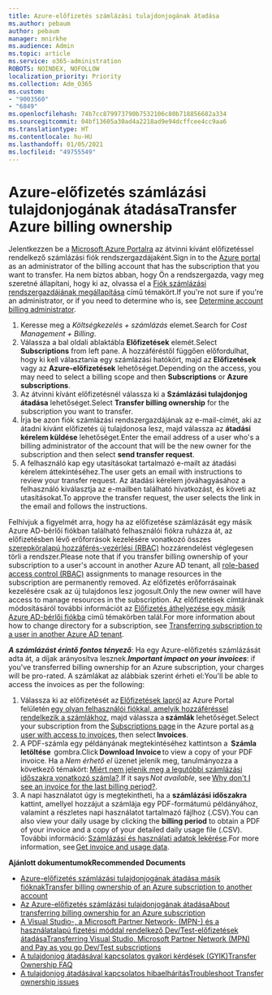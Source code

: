 ```yaml
---
title: Azure-előfizetés számlázási tulajdonjogának átadása
ms.author: pebaum
author: pebaum
manager: mnirkhe
ms.audience: Admin
ms.topic: article
ms.service: o365-administration
ROBOTS: NOINDEX, NOFOLLOW
localization_priority: Priority
ms.collection: Adm_O365
ms.custom:
- "9003560"
- "6849"
ms.openlocfilehash: 74b7cc879973790b7532106c80b718856682a334
ms.sourcegitcommit: 04bf13605a30ad4a2218ad9e94dcffcee4cc9aa6
ms.translationtype: HT
ms.contentlocale: hu-HU
ms.lasthandoff: 01/05/2021
ms.locfileid: "49755549"
---
```

# <a name="transfer-azure-billing-ownership"></a><span data-ttu-id="d9a39-102">Azure-előfizetés számlázási tulajdonjogának átadása</span><span class="sxs-lookup"><span data-stu-id="d9a39-102">Transfer Azure billing ownership</span></span>

<span data-ttu-id="d9a39-103">Jelentkezzen be a [Microsoft Azure Portalra](https://portal.azure.com/) az átvinni kívánt előfizetéssel rendelkező számlázási fiók rendszergazdájaként.</span><span class="sxs-lookup"><span data-stu-id="d9a39-103">Sign in to the [Azure portal](https://portal.azure.com/) as an administrator of the billing account that has the subscription that you want to transfer.</span></span> <span data-ttu-id="d9a39-104">Ha nem biztos abban, hogy Ön a rendszergazda, vagy meg szeretné állapítani, hogy ki az, olvassa el a [Fiók számlázási rendszergazdájának megállapítása](https://docs.microsoft.com/azure/cost-management-billing/understand/subscription-transfer#whoisaa) című témakört.</span><span class="sxs-lookup"><span data-stu-id="d9a39-104">If you're not sure if you're an administrator, or if you need to determine who is, see [Determine account billing administrator](https://docs.microsoft.com/azure/cost-management-billing/understand/subscription-transfer#whoisaa).</span></span>

1. <span data-ttu-id="d9a39-105">Keresse meg a _Költségkezelés + számlázás_ elemet.</span><span class="sxs-lookup"><span data-stu-id="d9a39-105">Search for _Cost Management + Billing_.</span></span>
1. <span data-ttu-id="d9a39-106">Válassza a bal oldali ablaktábla **Előfizetések** elemét.</span><span class="sxs-lookup"><span data-stu-id="d9a39-106">Select **Subscriptions** from left pane.</span></span> <span data-ttu-id="d9a39-107">A hozzáféréstől függően előfordulhat, hogy ki kell választania egy számlázási hatókört, majd az **Előfizetések** vagy az **Azure-előfizetések** lehetőséget.</span><span class="sxs-lookup"><span data-stu-id="d9a39-107">Depending on the access, you may need to select a billing scope and then **Subscriptions** or **Azure subscriptions**.</span></span>
1. <span data-ttu-id="d9a39-108">Az átvinni kívánt előfizetésnél válassza ki a **Számlázási tulajdonjog átadása** lehetőséget.</span><span class="sxs-lookup"><span data-stu-id="d9a39-108">Select **Transfer billing ownership** for the subscription you want to transfer.</span></span>
1. <span data-ttu-id="d9a39-109">Írja be azon fiók számlázási rendszergazdájának az e-mail-címét, aki az átadni kívánt előfizetés új tulajdonosa lesz, majd válassza az **átadási kérelem küldése** lehetőséget.</span><span class="sxs-lookup"><span data-stu-id="d9a39-109">Enter the email address of a user who's a billing administrator of the account that will be the new owner for the subscription and then select **send transfer request**.</span></span>
1. <span data-ttu-id="d9a39-110">A felhasználó kap egy utasításokat tartalmazó e-mailt az átadási kérelem áttekintéséhez.</span><span class="sxs-lookup"><span data-stu-id="d9a39-110">The user gets an email with instructions to review your transfer request.</span></span> <span data-ttu-id="d9a39-111">Az átadási kérelem jóváhagyásához a felhasználó kiválasztja az e-mailben található hivatkozást, és követi az utasításokat.</span><span class="sxs-lookup"><span data-stu-id="d9a39-111">To approve the transfer request, the user selects the link in the email and follows the instructions.</span></span>

<span data-ttu-id="d9a39-112">Felhívjuk a figyelmét arra, hogy ha az előfizetése számlázását egy másik Azure AD-bérlői fiókban található felhasználói fiókra ruházza át, az előfizetésben lévő erőforrások kezelésére vonatkozó összes [szerepköralapú hozzáférés-vezérlési (RBAC)](https://docs.microsoft.com/azure/role-based-access-control/overview?WT.mc_id=Portal-Microsoft_Azure_Support) hozzárendelést véglegesen törli a rendszer.</span><span class="sxs-lookup"><span data-stu-id="d9a39-112">Please note that if you transfer billing ownership of your subscription to a user's account in another Azure AD tenant, all [role-based access control (RBAC)](https://docs.microsoft.com/azure/role-based-access-control/overview?WT.mc_id=Portal-Microsoft_Azure_Support) assignments to manage resources in the subscription are permanently removed.</span></span> <span data-ttu-id="d9a39-113">Az előfizetés erőforrásainak kezelésére csak az új tulajdonos lesz jogosult.</span><span class="sxs-lookup"><span data-stu-id="d9a39-113">Only the new owner will have access to manage resources in the subscription.</span></span> <span data-ttu-id="d9a39-114">Az előfizetések címtárának módosításáról további információt az [Előfizetés áthelyezése egy másik Azure AD-bérlői fiókba](https://docs.microsoft.com/azure/active-directory/managed-identities-azure-resources/known-issues?WT.mc_id=Portal-Microsoft_Azure_Support) című témakörben talál.</span><span class="sxs-lookup"><span data-stu-id="d9a39-114">For more information about how to change directory for a subscription, see [Transferring subscription to a user in another Azure AD tenant](https://docs.microsoft.com/azure/active-directory/managed-identities-azure-resources/known-issues?WT.mc_id=Portal-Microsoft_Azure_Support).</span></span>

<span data-ttu-id="d9a39-115">_**A számlázást érintő fontos tényező**_: Ha egy Azure-előfizetés számlázását adta át, a díjak arányosítva lesznek.</span><span class="sxs-lookup"><span data-stu-id="d9a39-115">_**Important impact on your invoices**_: if you've transferred billing ownership for an Azure subscription, your charges will be pro-rated.</span></span> <span data-ttu-id="d9a39-116">A számlákat az alábbiak szerint érheti el:</span><span class="sxs-lookup"><span data-stu-id="d9a39-116">You'll be able to access the invoices as per the following:</span></span>  

1. <span data-ttu-id="d9a39-117">Válassza ki az előfizetését az [Előfizetések lapról](https://portal.azure.com/#blade/Microsoft_Azure_Billing/SubscriptionsBlade) az Azure Portal felületén [egy olyan felhasználói fiókkal, amelyik hozzáféréssel rendelkezik a számlákhoz](https://docs.microsoft.com/azure/cost-management-billing/manage/manage-billing-access?WT.mc_id=Portal-Microsoft_Azure_Support), majd válassza a **számlák** lehetőséget.</span><span class="sxs-lookup"><span data-stu-id="d9a39-117">Select your subscription from the [Subscriptions page](https://portal.azure.com/#blade/Microsoft_Azure_Billing/SubscriptionsBlade) in the Azure portal as [a user with access to invoices](https://docs.microsoft.com/azure/cost-management-billing/manage/manage-billing-access?WT.mc_id=Portal-Microsoft_Azure_Support), then select **Invoices**.</span></span>
1. <span data-ttu-id="d9a39-118">A PDF-számla egy példányának megtekintéséhez kattintson a  **Számla letöltése**  gombra.</span><span class="sxs-lookup"><span data-stu-id="d9a39-118">Click **Download Invoice** to view a copy of your PDF invoice.</span></span> <span data-ttu-id="d9a39-119">Ha a _Nem érhető el_ üzenet jelenik meg, tanulmányozza a következő témakört: [Miért nem jelenik meg a legutóbbi számlázási időszakra vonatkozó számla?](https://docs.microsoft.com/azure/cost-management-billing/manage/download-azure-invoice-daily-usage-date?WT.mc_id=Portal-Microsoft_Azure_Support#noinvoice).</span><span class="sxs-lookup"><span data-stu-id="d9a39-119">If it says _Not available_, see [Why don't I see an invoice for the last billing period?](https://docs.microsoft.com/azure/cost-management-billing/manage/download-azure-invoice-daily-usage-date?WT.mc_id=Portal-Microsoft_Azure_Support#noinvoice).</span></span>
1. <span data-ttu-id="d9a39-120">A napi használatot úgy is megtekintheti, ha a **számlázási időszakra** kattint, amellyel hozzájut a számlája egy PDF-formátumú példányához, valamint a részletes napi használatot tartalmazó fájlhoz (.CSV).</span><span class="sxs-lookup"><span data-stu-id="d9a39-120">You can also view your daily usage by clicking the **billing period** to obtain a PDF of your invoice and a copy of your detailed daily usage file (.CSV).</span></span> <span data-ttu-id="d9a39-121">További információ: [Számlázási és használati adatok lekérése](https://docs.microsoft.com/azure/cost-management-billing/manage/download-azure-invoice-daily-usage-date?WT.mc_id=Portal-Microsoft_Azure_Support).</span><span class="sxs-lookup"><span data-stu-id="d9a39-121">For more information, see [Get invoice and usage data](https://docs.microsoft.com/azure/cost-management-billing/manage/download-azure-invoice-daily-usage-date?WT.mc_id=Portal-Microsoft_Azure_Support).</span></span>

<span data-ttu-id="d9a39-122">**Ajánlott dokumentumok**</span><span class="sxs-lookup"><span data-stu-id="d9a39-122">**Recommended Documents**</span></span>

- [<span data-ttu-id="d9a39-123">Azure-előfizetés számlázási tulajdonjogának átadása másik fióknak</span><span class="sxs-lookup"><span data-stu-id="d9a39-123">Transfer billing ownership of an Azure subscription to another account</span></span>](https://docs.microsoft.com/azure/cost-management-billing/manage/billing-subscription-transfer)
- [<span data-ttu-id="d9a39-124">Az Azure-előfizetés számlázási tulajdonjogának átadása</span><span class="sxs-lookup"><span data-stu-id="d9a39-124">About transferring billing ownership for an Azure subscription</span></span>](https://docs.microsoft.com//azure/cost-management-billing/understand/subscription-transfer)
- [<span data-ttu-id="d9a39-125">A Visual Studio-, a Microsoft Partner Network- (MPN-) és a használatalapú fizetési móddal rendelkező Dev/Test-előfizetések átadása</span><span class="sxs-lookup"><span data-stu-id="d9a39-125">Transferring Visual Studio, Microsoft Partner Network (MPN) and Pay as you go Dev/Test subscriptions</span></span>](https://docs.microsoft.com/azure/billing/billing-subscription-transfer?WT.mc_id=Portal-Microsoft_Azure_Support#transferring-visual-studio-microsoft-partner-network-mpn-and-pay-as-you-go-devtest-subscriptions)
- [<span data-ttu-id="d9a39-126">A tulajdonjog átadásával kapcsolatos gyakori kérdések (GYIK)</span><span class="sxs-lookup"><span data-stu-id="d9a39-126">Transfer Ownership FAQ</span></span>](https://docs.microsoft.com/azure/billing/billing-subscription-transfer?WT.mc_id=Portal-Microsoft_Azure_Support#frequently-asked-questions-faq-for-senders)
- [<span data-ttu-id="d9a39-127">A tulajdonjog átadásával kapcsolatos hibaelhárítás</span><span class="sxs-lookup"><span data-stu-id="d9a39-127">Troubleshoot Transfer ownership issues</span></span>](https://docs.microsoft.com/azure/billing/billing-subscription-transfer?WT.mc_id=Portal-Microsoft_Azure_Support#troubleshooting)

